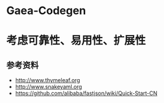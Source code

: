 # Gaea-Codegen

# 考虑可靠性、易用性、扩展性

## 参考资料
- http://www.thymeleaf.org
- http://www.snakeyaml.org
- https://github.com/alibaba/fastjson/wiki/Quick-Start-CN

